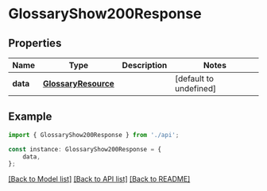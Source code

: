 # GlossaryShow200Response


## Properties

Name | Type | Description | Notes
------------ | ------------- | ------------- | -------------
**data** | [**GlossaryResource**](GlossaryResource.md) |  | [default to undefined]

## Example

```typescript
import { GlossaryShow200Response } from './api';

const instance: GlossaryShow200Response = {
    data,
};
```

[[Back to Model list]](../README.md#documentation-for-models) [[Back to API list]](../README.md#documentation-for-api-endpoints) [[Back to README]](../README.md)
